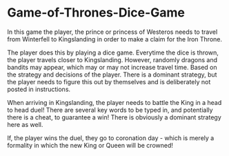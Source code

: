 # Game-of-Thrones-Dice-Game

In this game the player, the prince or princess of Westeros needs to travel from Winterfell to Kingslanding in order to make a claim for the Iron Throne.

The player does this by playing a dice game. Everytime the dice is thrown, the player travels closer to Kingslanding. However, randomly dragons and bandits may appear, which may or may not increase travel time. Based on the strategy and decisions of the player. There is a dominant strategy, but the player needs to figure this out by themselves and is deliberately not posted in instructions.

When arriving in Kingslanding, the player needs to battle the King in a head to head duel! There are several key words to be typed in, and potentially there is a cheat, to guarantee a win! There is obviously a dominant strategy here as well.

If, the player wins the duel, they go to coronation day - which is merely a formality in which the new King or Queen will be crowned!
